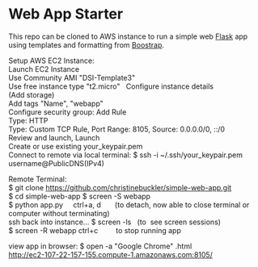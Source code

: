 # Web App Starter

This repo can be cloned to AWS instance to run a simple web [Flask](http://flask.pocoo.org/ "Flask") app using templates and formatting from [Boostrap](https://getbootstrap.com/ "Bootstrap").   

Setup AWS EC2 Instance:  
Launch EC2 Instance  
Use Community AMI "DSI-Template3"  
Use free instance type "t2.micro"    
Configure instance details  
(Add storage)  
Add tags "Name", "webapp"  
Configure security group: Add Rule  
  Type: HTTP  
  Type: Custom TCP Rule, Port Range: 8105, Source: 0.0.0.0/0, ::/0   
Review and launch, Launch  
Create or use existing your_keypair.pem  
Connect to remote via local terminal: $ ssh -i ~/.ssh/your_keypair.pem username@PublicDNS(IPv4)  

Remote Terminal:  
$ git clone https://github.com/christinebuckler/simple-web-app.git   
$ cd simple-web-app
$ screen -S webapp   
$ python app.py    
ctrl+a, d       (to detach, now able to close terminal or computer without terminating)  
ssh back into instance... 
$ screen -ls    (to  see screen sessions)  
$ screen -R webapp
ctrl+c          to stop running app  



view app in browser: 
$ open -a "Google Chrome" .html  
http://ec2-107-22-157-155.compute-1.amazonaws.com:8105/
